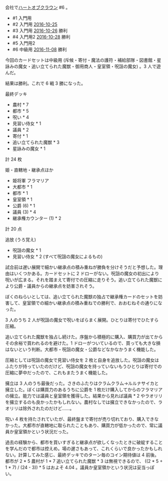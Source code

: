 会社で[ハートオブクラウン](http://hatokura.flipflops.jp) #6 。

- #1 入門用
- #2 入門用 [2016-10-25][]
- #3 入門用 [2016-10-26][] 勝利
- #4 入門用2 [2016-10-28][] 勝利
- #5 入門用2
- #6 中級用 [2016-11-08][] 勝利

今回のカードセットは中級用 (斥候・寄付・魔法の護符・補給部隊・図書館・星詠みの魔女・追い立てられた魔獣・御用商人・皇室領・呪詛の魔女) 。3 人で遊んだ。

結果は勝利。これで 6 戦 3 勝になった。

最終デッキ

- 農村 * 7
- 都市 * 5
- 呪い * 4
- 見習い侍女 * 1
- 議員 * 2
- 寄付 * 1
- 追い立てられた魔獣 * 3
- 星詠みの魔女 * 1

計 24 枚

姫・直轄地・継承点ほか

- 姫将軍 フラマリア
- 大都市 * 1
- 都市 * 1
- 皇室領 * 1
- 公爵 (6) * 1
- 議員 (3) * 4
- 継承権カウンター (1) * 2

計 20 点

追放 (うろ覚え)

- 呪詛の魔女 * 1
- 見習い侍女 * 2 (すべて呪詛の魔女によるもの)

試合前は遅い展開で細かい継承点の積み重ねが勝負を分けそうだと予想した。理由はいくつかある。カードセットに 2 ドローがない。呪詛の魔女の初出により呪いが広まる。それを踏まえて寄付での圧縮に走りそう。追い立てられた魔獣により公爵・議員からの継承点を妨害されそう。

ぼくのねらいとしては、追い立てられた魔獣の独占で継承権カードのセットを妨害して、皇室領での細かい継承点の積み重ねでの勝利で、おおむねその通りになった。

3 人のうち 2 人が呪詛の魔女で呪いをばらまく展開。ひとりは寄付でひたすら圧縮。

追い立てられた魔獣を独占し続けた。序盤から積極的に購入、購買力が出てからその余裕で買われるのを避けた。1 ドローがついているので、買っても大きな損はないという判断。大都市・呪詛の魔女・公爵などなかなかうまく機能した。

圧縮としては呪詛の魔女で見習い侍女を 2 枚と自身を追放した。呪詛の魔女はふたりが持っていたのだけど、呪詛の魔女を持っていないもうひとりは寄付での圧縮に夢中だったので、これもまたうまく機能した。

擁立は 3 人のうち最後だった。さきのふたりはクラムクラム→ルルナサイカと擁立した。ぼくは購買力のあるうちに公爵を 1 枚だけ購入してからのフラマリアの擁立。能力では議員と皇室領を獲得した。結果から見れば議員 * 2 やラオリリを擁立するのも良かったかもしれない。農村なしでは擁立できなかったので、ラオリリは除外されたのだけど……。

呪い 4 枚を持たされていたが、最終盤まで寄付が売り切れており、購入できなかった。大都市が直轄地に取られたこともあり、購買力が低かったので、常に議員か皇室領かという状況だった。

過去の経験から、都市を買いすぎると継承点が欲しくなったときに破綻することを学んだので都市は控えめ。場の遅さもあって、これくらいで良かったかもしれない。計算してみた感じ、最終デッキでのターン毎のコイン期待値は 4 前後。都市が 2 * 5 農村が 1 * 7 追い立てられた魔獣 * 3 は無視できるので、 ((2 * 5 + 1 * 7) / (24 - 3)) * 5 はおよそ 4.04 。議員か皇室領かという状況は妥当っぽい。

[2016-10-25]: https://blog.bouzuya.net/2016/10/25/
[2016-10-26]: https://blog.bouzuya.net/2016/10/26/
[2016-10-28]: https://blog.bouzuya.net/2016/10/28/
[2016-11-08]: https://blog.bouzuya.net/2016/11/08/
